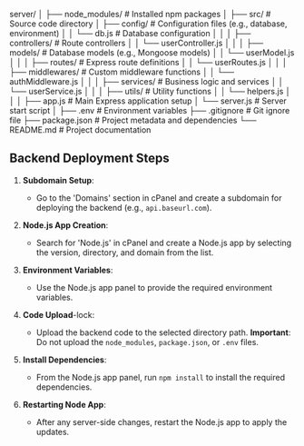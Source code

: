 server/
│
├── node_modules/           # Installed npm packages
│
├── src/                    # Source code directory
│   ├── config/             # Configuration files (e.g., database, environment)
│   │   └── db.js           # Database configuration
│   │
│   ├── controllers/        # Route controllers
│   │   └── userController.js
│   │
│   ├── models/             # Database models (e.g., Mongoose models)
│   │   └── userModel.js
│   │
│   ├── routes/             # Express route definitions
│   │   └── userRoutes.js
│   │
│   ├── middlewares/        # Custom middleware functions
│   │   └── authMiddleware.js
│   │
│   ├── services/           # Business logic and services
│   │   └── userService.js
│   │
│   ├── utils/              # Utility functions
│   │   └── helpers.js
│   │
│   ├── app.js              # Main Express application setup
│   └── server.js           # Server start script
│
├── .env                    # Environment variables
├── .gitignore              # Git ignore file
├── package.json            # Project metadata and dependencies
└── README.md               # Project documentation


## Backend Deployment Steps

1. **Subdomain Setup**: 
   - Go to the 'Domains' section in cPanel and create a subdomain for deploying the backend (e.g., `api.baseurl.com`).
   
2. **Node.js App Creation**:
   - Search for 'Node.js' in cPanel and create a Node.js app by selecting the version, directory, and domain from the list.

3. **Environment Variables**:
   - Use the Node.js app panel to provide the required environment variables.

4. **Code Upload**-lock:
   - Upload the backend code to the selected directory path. **Important**: Do not upload the `node_modules`, `package.json`, or `.env` files.

5. **Install Dependencies**:
   - From the Node.js app panel, run `npm install` to install the required dependencies.

6. **Restarting Node App**:
   - After any server-side changes, restart the Node.js app to apply the updates.